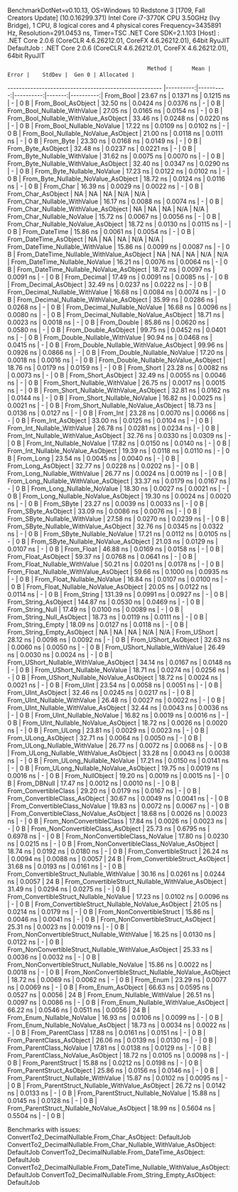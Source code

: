 
BenchmarkDotNet=v0.10.13, OS=Windows 10 Redstone 3 [1709, Fall Creators Update] (10.0.16299.371)
Intel Core i7-3770K CPU 3.50GHz (Ivy Bridge), 1 CPU, 8 logical cores and 4 physical cores
Frequency=3435891 Hz, Resolution=291.0453 ns, Timer=TSC
.NET Core SDK=2.1.103
  [Host]     : .NET Core 2.0.6 (CoreCLR 4.6.26212.01, CoreFX 4.6.26212.01), 64bit RyuJIT
  DefaultJob : .NET Core 2.0.6 (CoreCLR 4.6.26212.01, CoreFX 4.6.26212.01), 64bit RyuJIT


                                                Method |      Mean |     Error |    StdDev |  Gen 0 | Allocated |
------------------------------------------------------ |----------:|----------:|----------:|-------:|----------:|
                                             From_Bool |  23.67 ns | 0.1371 ns | 0.1215 ns |      - |       0 B |
                                    From_Bool_AsObject |  32.50 ns | 0.0424 ns | 0.0376 ns |      - |       0 B |
                          From_Bool_Nullable_WithValue |  27.05 ns | 0.0165 ns | 0.0154 ns |      - |       0 B |
                 From_Bool_Nullable_WithValue_AsObject |  33.46 ns | 0.0248 ns | 0.0220 ns |      - |       0 B |
                            From_Bool_Nullable_NoValue |  17.22 ns | 0.0109 ns | 0.0102 ns |      - |       0 B |
                   From_Bool_Nullable_NoValue_AsObject |  21.00 ns | 0.0118 ns | 0.0111 ns |      - |       0 B |
                                             From_Byte |  23.30 ns | 0.0168 ns | 0.0149 ns |      - |       0 B |
                                    From_Byte_AsObject |  32.48 ns | 0.0237 ns | 0.0221 ns |      - |       0 B |
                          From_Byte_Nullable_WithValue |  31.62 ns | 0.0075 ns | 0.0070 ns |      - |       0 B |
                 From_Byte_Nullable_WithValue_AsObject |  32.40 ns | 0.0347 ns | 0.0290 ns |      - |       0 B |
                            From_Byte_Nullable_NoValue |  17.23 ns | 0.0122 ns | 0.0102 ns |      - |       0 B |
                   From_Byte_Nullable_NoValue_AsObject |  18.72 ns | 0.0124 ns | 0.0116 ns |      - |       0 B |
                                             From_Char |  16.39 ns | 0.0029 ns | 0.0022 ns |      - |       0 B |
                                    From_Char_AsObject |        NA |        NA |        NA |    N/A |       N/A |
                          From_Char_Nullable_WithValue |  16.17 ns | 0.0088 ns | 0.0074 ns |      - |       0 B |
                 From_Char_Nullable_WithValue_AsObject |        NA |        NA |        NA |    N/A |       N/A |
                            From_Char_Nullable_NoValue |  15.72 ns | 0.0067 ns | 0.0056 ns |      - |       0 B |
                   From_Char_Nullable_NoValue_AsObject |  18.72 ns | 0.0130 ns | 0.0115 ns |      - |       0 B |
                                         From_DateTime |  15.86 ns | 0.0061 ns | 0.0054 ns |      - |       0 B |
                                From_DateTime_AsObject |        NA |        NA |        NA |    N/A |       N/A |
                      From_DateTime_Nullable_WithValue |  15.86 ns | 0.0099 ns | 0.0087 ns |      - |       0 B |
             From_DateTime_Nullable_WithValue_AsObject |        NA |        NA |        NA |    N/A |       N/A |
                        From_DateTime_Nullable_NoValue |  16.21 ns | 0.0076 ns | 0.0064 ns |      - |       0 B |
               From_DateTime_Nullable_NoValue_AsObject |  18.72 ns | 0.0097 ns | 0.0091 ns |      - |       0 B |
                                          From_Decimal |  17.49 ns | 0.0091 ns | 0.0085 ns |      - |       0 B |
                                 From_Decimal_AsObject |  32.49 ns | 0.0237 ns | 0.0222 ns |      - |       0 B |
                       From_Decimal_Nullable_WithValue |  16.68 ns | 0.0084 ns | 0.0074 ns |      - |       0 B |
              From_Decimal_Nullable_WithValue_AsObject |  35.99 ns | 0.0286 ns | 0.0268 ns |      - |       0 B |
                         From_Decimal_Nullable_NoValue |  16.68 ns | 0.0096 ns | 0.0080 ns |      - |       0 B |
                From_Decimal_Nullable_NoValue_AsObject |  18.71 ns | 0.0023 ns | 0.0018 ns |      - |       0 B |
                                           From_Double |  85.86 ns | 0.0620 ns | 0.0580 ns |      - |       0 B |
                                  From_Double_AsObject |  99.75 ns | 0.0452 ns | 0.0401 ns |      - |       0 B |
                        From_Double_Nullable_WithValue |  90.94 ns | 0.0468 ns | 0.0415 ns |      - |       0 B |
               From_Double_Nullable_WithValue_AsObject |  99.96 ns | 0.0926 ns | 0.0866 ns |      - |       0 B |
                          From_Double_Nullable_NoValue |  17.20 ns | 0.0018 ns | 0.0016 ns |      - |       0 B |
                 From_Double_Nullable_NoValue_AsObject |  18.76 ns | 0.0179 ns | 0.0159 ns |      - |       0 B |
                                            From_Short |  23.28 ns | 0.0082 ns | 0.0073 ns |      - |       0 B |
                                   From_Short_AsObject |  32.49 ns | 0.0055 ns | 0.0046 ns |      - |       0 B |
                         From_Short_Nullable_WithValue |  26.75 ns | 0.0017 ns | 0.0015 ns |      - |       0 B |
                From_Short_Nullable_WithValue_AsObject |  32.81 ns | 0.0162 ns | 0.0144 ns |      - |       0 B |
                           From_Short_Nullable_NoValue |  16.82 ns | 0.0025 ns | 0.0021 ns |      - |       0 B |
                  From_Short_Nullable_NoValue_AsObject |  18.73 ns | 0.0136 ns | 0.0127 ns |      - |       0 B |
                                              From_Int |  23.28 ns | 0.0070 ns | 0.0066 ns |      - |       0 B |
                                     From_Int_AsObject |  33.00 ns | 0.0125 ns | 0.0104 ns |      - |       0 B |
                           From_Int_Nullable_WithValue |  26.78 ns | 0.0281 ns | 0.0234 ns |      - |       0 B |
                  From_Int_Nullable_WithValue_AsObject |  32.76 ns | 0.0330 ns | 0.0309 ns |      - |       0 B |
                             From_Int_Nullable_NoValue |  17.82 ns | 0.0150 ns | 0.0140 ns |      - |       0 B |
                    From_Int_Nullable_NoValue_AsObject |  19.39 ns | 0.0118 ns | 0.0110 ns |      - |       0 B |
                                             From_Long |  23.54 ns | 0.0045 ns | 0.0040 ns |      - |       0 B |
                                    From_Long_AsObject |  32.77 ns | 0.0228 ns | 0.0202 ns |      - |       0 B |
                          From_Long_Nullable_WithValue |  26.77 ns | 0.0024 ns | 0.0019 ns |      - |       0 B |
                 From_Long_Nullable_WithValue_AsObject |  33.37 ns | 0.0179 ns | 0.0167 ns |      - |       0 B |
                            From_Long_Nullable_NoValue |  18.30 ns | 0.0027 ns | 0.0021 ns |      - |       0 B |
                   From_Long_Nullable_NoValue_AsObject |  19.30 ns | 0.0024 ns | 0.0020 ns |      - |       0 B |
                                            From_SByte |  23.27 ns | 0.0039 ns | 0.0033 ns |      - |       0 B |
                                   From_SByte_AsObject |  33.09 ns | 0.0086 ns | 0.0076 ns |      - |       0 B |
                         From_SByte_Nullable_WithValue |  27.58 ns | 0.0270 ns | 0.0239 ns |      - |       0 B |
                From_SByte_Nullable_WithValue_AsObject |  32.76 ns | 0.0345 ns | 0.0322 ns |      - |       0 B |
                           From_SByte_Nullable_NoValue |  17.21 ns | 0.0112 ns | 0.0105 ns |      - |       0 B |
                  From_SByte_Nullable_NoValue_AsObject |  21.03 ns | 0.0129 ns | 0.0107 ns |      - |       0 B |
                                            From_Float |  46.88 ns | 0.0169 ns | 0.0158 ns |      - |       0 B |
                                   From_Float_AsObject |  59.37 ns | 0.0768 ns | 0.0641 ns |      - |       0 B |
                         From_Float_Nullable_WithValue |  50.21 ns | 0.0201 ns | 0.0178 ns |      - |       0 B |
                From_Float_Nullable_WithValue_AsObject |  59.66 ns | 0.1000 ns | 0.0935 ns |      - |       0 B |
                           From_Float_Nullable_NoValue |  16.84 ns | 0.0107 ns | 0.0100 ns |      - |       0 B |
                  From_Float_Nullable_NoValue_AsObject |  20.05 ns | 0.0122 ns | 0.0114 ns |      - |       0 B |
                                           From_String | 131.39 ns | 0.0991 ns | 0.0927 ns |      - |       0 B |
                                  From_String_AsObject | 144.87 ns | 0.0530 ns | 0.0469 ns |      - |       0 B |
                                      From_String_Null |  17.49 ns | 0.0100 ns | 0.0089 ns |      - |       0 B |
                             From_String_Null_AsObject |  18.73 ns | 0.0119 ns | 0.0111 ns |      - |       0 B |
                                     From_String_Empty |  18.09 ns | 0.0127 ns | 0.0118 ns |      - |       0 B |
                            From_String_Empty_AsObject |        NA |        NA |        NA |    N/A |       N/A |
                                           From_UShort |  28.12 ns | 0.0098 ns | 0.0092 ns |      - |       0 B |
                                  From_UShort_AsObject |  32.63 ns | 0.0060 ns | 0.0050 ns |      - |       0 B |
                        From_UShort_Nullable_WithValue |  26.49 ns | 0.0030 ns | 0.0024 ns |      - |       0 B |
               From_UShort_Nullable_WithValue_AsObject |  34.14 ns | 0.0167 ns | 0.0148 ns |      - |       0 B |
                          From_UShort_Nullable_NoValue |  18.71 ns | 0.0274 ns | 0.0256 ns |      - |       0 B |
                 From_UShort_Nullable_NoValue_AsObject |  18.72 ns | 0.0024 ns | 0.0021 ns |      - |       0 B |
                                             From_UInt |  23.54 ns | 0.0058 ns | 0.0051 ns |      - |       0 B |
                                    From_UInt_AsObject |  32.46 ns | 0.0245 ns | 0.0217 ns |      - |       0 B |
                          From_UInt_Nullable_WithValue |  26.48 ns | 0.0027 ns | 0.0022 ns |      - |       0 B |
                 From_UInt_Nullable_WithValue_AsObject |  32.44 ns | 0.0043 ns | 0.0036 ns |      - |       0 B |
                            From_UInt_Nullable_NoValue |  16.82 ns | 0.0019 ns | 0.0016 ns |      - |       0 B |
                   From_UInt_Nullable_NoValue_AsObject |  18.72 ns | 0.0026 ns | 0.0020 ns |      - |       0 B |
                                            From_ULong |  23.81 ns | 0.0029 ns | 0.0023 ns |      - |       0 B |
                                   From_ULong_AsObject |  32.71 ns | 0.0064 ns | 0.0050 ns |      - |       0 B |
                         From_ULong_Nullable_WithValue |  26.77 ns | 0.0072 ns | 0.0068 ns |      - |       0 B |
                From_ULong_Nullable_WithValue_AsObject |  33.28 ns | 0.0043 ns | 0.0038 ns |      - |       0 B |
                           From_ULong_Nullable_NoValue |  17.21 ns | 0.0150 ns | 0.0141 ns |      - |       0 B |
                  From_ULong_Nullable_NoValue_AsObject |  19.75 ns | 0.0019 ns | 0.0016 ns |      - |       0 B |
                                       From_NullObject |  19.20 ns | 0.0019 ns | 0.0015 ns |      - |       0 B |
                                           From_DBNull |  17.47 ns | 0.0012 ns | 0.0010 ns |      - |       0 B |
                                 From_ConvertibleClass |  29.20 ns | 0.0179 ns | 0.0167 ns |      - |       0 B |
                        From_ConvertibleClass_AsObject |  30.67 ns | 0.0049 ns | 0.0041 ns |      - |       0 B |
                         From_ConvertibleClass_NoValue |  19.83 ns | 0.0072 ns | 0.0067 ns |      - |       0 B |
                From_ConvertibleClass_NoValue_AsObject |  18.68 ns | 0.0026 ns | 0.0023 ns |      - |       0 B |
                              From_NonConvertibleClass |  17.84 ns | 0.0026 ns | 0.0023 ns |      - |       0 B |
                     From_NonConvertibleClass_AsObject |  25.73 ns | 0.6795 ns | 0.6978 ns |      - |       0 B |
                      From_NonConvertibleClass_NoValue |  17.80 ns | 0.0230 ns | 0.0215 ns |      - |       0 B |
             From_NonConvertibleClass_NoValue_AsObject |  18.74 ns | 0.0192 ns | 0.0180 ns |      - |       0 B |
                                From_ConvertibleStruct |  26.24 ns | 0.0094 ns | 0.0088 ns | 0.0057 |      24 B |
                       From_ConvertibleStruct_AsObject |  31.68 ns | 0.0193 ns | 0.0161 ns |      - |       0 B |
             From_ConvertibleStruct_Nullable_WithValue |  30.16 ns | 0.0261 ns | 0.0244 ns | 0.0057 |      24 B |
    From_ConvertibleStruct_Nullable_WithValue_AsObject |  31.49 ns | 0.0294 ns | 0.0275 ns |      - |       0 B |
               From_ConvertibleStruct_Nullable_NoValue |  17.23 ns | 0.0102 ns | 0.0096 ns |      - |       0 B |
      From_ConvertibleStruct_Nullable_NoValue_AsObject |  21.05 ns | 0.0214 ns | 0.0179 ns |      - |       0 B |
                             From_NonConvertibleStruct |  15.86 ns | 0.0046 ns | 0.0041 ns |      - |       0 B |
                    From_NonConvertibleStruct_AsObject |  25.31 ns | 0.0023 ns | 0.0019 ns |      - |       0 B |
          From_NonConvertibleStruct_Nullable_WithValue |  16.25 ns | 0.0130 ns | 0.0122 ns |      - |       0 B |
 From_NonConvertibleStruct_Nullable_WithValue_AsObject |  25.33 ns | 0.0036 ns | 0.0032 ns |      - |       0 B |
            From_NonConvertibleStruct_Nullable_NoValue |  15.86 ns | 0.0022 ns | 0.0018 ns |      - |       0 B |
   From_NonConvertibleStruct_Nullable_NoValue_AsObject |  18.72 ns | 0.0069 ns | 0.0062 ns |      - |       0 B |
                                             From_Enum |  23.29 ns | 0.0077 ns | 0.0069 ns |      - |       0 B |
                                    From_Enum_AsObject |  66.63 ns | 0.0595 ns | 0.0527 ns | 0.0056 |      24 B |
                          From_Enum_Nullable_WithValue |  26.51 ns | 0.0097 ns | 0.0086 ns |      - |       0 B |
                 From_Enum_Nullable_WithValue_AsObject |  66.22 ns | 0.0546 ns | 0.0511 ns | 0.0056 |      24 B |
                            From_Enum_Nullable_NoValue |  16.93 ns | 0.0106 ns | 0.0099 ns |      - |       0 B |
                   From_Enum_Nullable_NoValue_AsObject |  18.73 ns | 0.0034 ns | 0.0022 ns |      - |       0 B |
                                      From_ParentClass |  17.88 ns | 0.0161 ns | 0.0151 ns |      - |       0 B |
                             From_ParentClass_AsObject |  26.06 ns | 0.0139 ns | 0.0130 ns |      - |       0 B |
                              From_ParentClass_NoValue |  17.81 ns | 0.0138 ns | 0.0129 ns |      - |       0 B |
                     From_ParentClass_NoValue_AsObject |  18.72 ns | 0.0105 ns | 0.0098 ns |      - |       0 B |
                                     From_ParentStruct |  15.88 ns | 0.0212 ns | 0.0198 ns |      - |       0 B |
                            From_ParentStruct_AsObject |  25.86 ns | 0.0156 ns | 0.0146 ns |      - |       0 B |
                  From_ParentStruct_Nullable_WithValue |  15.87 ns | 0.0102 ns | 0.0095 ns |      - |       0 B |
         From_ParentStruct_Nullable_WithValue_AsObject |  26.72 ns | 0.0142 ns | 0.0133 ns |      - |       0 B |
                    From_ParentStruct_Nullable_NoValue |  15.88 ns | 0.0145 ns | 0.0128 ns |      - |       0 B |
           From_ParentStruct_Nullable_NoValue_AsObject |  18.99 ns | 0.5604 ns | 0.5504 ns |      - |       0 B |

Benchmarks with issues:
  ConvertTo2_DecimalNullable.From_Char_AsObject: DefaultJob
  ConvertTo2_DecimalNullable.From_Char_Nullable_WithValue_AsObject: DefaultJob
  ConvertTo2_DecimalNullable.From_DateTime_AsObject: DefaultJob
  ConvertTo2_DecimalNullable.From_DateTime_Nullable_WithValue_AsObject: DefaultJob
  ConvertTo2_DecimalNullable.From_String_Empty_AsObject: DefaultJob
